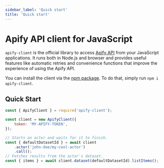 ```yaml
---
sidebar_label: 'Quick start'
title: 'Quick start'
---
```


# Apify API client for JavaScript

`apify-client` is the official library to access [Apify API](https://docs.apify.com/api/v2) from your
JavaScript applications. It runs both in Node.js and browser and provides useful features like
automatic retries and convenience functions that improve the experience of using the Apify API.

You can install the client via the [npm package](https://www.npmjs.com/package/apify-client). To do that, simply run `npm i apify-client`.

## Quick Start

```js
const { ApifyClient } = require('apify-client');

const client = new ApifyClient({
    token: 'MY-APIFY-TOKEN',
});

// Starts an actor and waits for it to finish.
const { defaultDatasetId } = await client
    .actor('john-doe/my-cool-actor')
    .call();
// Fetches results from the actor's dataset.
const { items } = await client.dataset(defaultDatasetId).listItems();
```

